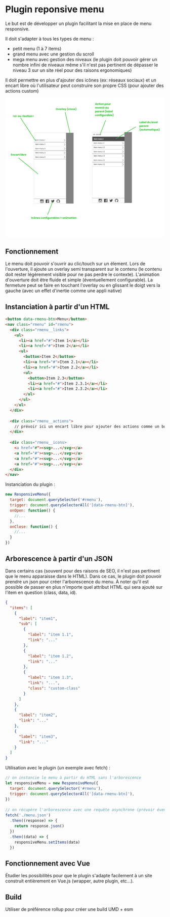# Plugin reponsive menu

Le but est de développer un plugin facilitant la mise en place de menu responsive.

Il doit s'adapter à tous les types de menu :

* petit menu (1 à 7 items)
* grand menu avec une gestion du scroll
* mega menu avec gestion des niveaux (le plugin doit pouvoir gérer un nombre infini de niveaux même s'il n'est pas pertinent de dépasser le niveau 3 sur un site réel pour des raisons ergonomiques)

Il doit permettre en plus d'ajouter des icônes (ex: réseaux sociaux) et un encart libre où l'utilisateur peut construire son propre CSS (pour ajouter des actions custom)

![cdc](cdc.png)

## Fonctionnement

Le menu doit pouvoir s'ouvrir au clic/touch sur un élement. Lors de l'ouverture, il ajoute un overlay semi transparent sur le contenu (le contenu doit rester légèrement visible pour ne pas perdre le contexte).
L'animation d'ouverture doit être fluide et simple (éventuellement configurable). La fermeture peut se faire en touchant l'overlay ou en glissant le doigt vers la gauche (avec un effet d'inertie comme une appli native)

## Instanciation à partir d'un HTML

```html
<button data-rmenu-btn>Menu</button>
<nav class="rmenu" id="rmenu">
  <div class="rmenu__links">
    <ul>
      <li><a href="#">Item 1</a></li>
      <li><a href="#">Item 2</a></li>
      <ul>
        <button>Item 2</button>
        <li><a href="#">Item 2.1</a></li>
        <li><a href="#">Item 2.2</a></li>
        <ul>
          <button>Item 2.3</button>
          <li><a href="#">Item 2.3.1</a></li>
          <li><a href="#">Item 2.3.2</a></li>
        </ul>
      </ul>
    </ul>
  </div>

  <div class="rmenu__actions">
    // prévoir ici un encart libre pour ajouter des actions comme un bouton de login, un panier, etc...
  </div>

  <div class="rmenu__icons>
    <a href="#"><svg>...</svg></a>
    <a href="#"><svg>...</svg></a>
    <a href="#"><svg>...</svg></a>
    <a href="#"><svg>...</svg></a>
  </div>
</nav>
```

Instanciation du plugin :

```js
new ResponsiveMenu({
  target: document.querySelector('#rmenu'),
  trigger: document.querySelectorAll('[data-rmenu-btn]'),
  onOpen: function() {
    //...
  },
  onClose: function() {
    //...
  }
})
```

## Arborescence à partir d'un JSON

Dans certains cas (souvent pour des raisons de SEO, il n'est pas pertinent que le menu apparaisse dans le HTML). Dans ce cas, le plugin doit pouvoir prendre un json pour créer l'arborescence du menu.
À noter qu'il est possible de passer en plus n'importe quel attribut HTML qui sera ajouté sur l'item en question (class, data, id).

```json
{
  "items": [
    {
      "label": "item1",
      "sub": [
        {
          "label": "item 1.1",
          "link": "..."
        },
        {
          "label": "item 1.2",
          "link": "..."
        },
        {
          "label": "item 1.3",
          "link": "...",
          "class": "custom-class"
        }
      ]
    },
    {
      "label": "item2",
      "link": "..."
    },
    {
      "label": "item3",
      "link": "..."
    }
  ]
}
```

Utilisation avec le plugin (un exemple avec fetch) :

```js
// on instancie le menu à partir du HTML sans l'arborescence
let responsiveMenu = new ResponsiveMenu({
  target: document.querySelector('#rmenu'),
  trigger: document.querySelectorAll('[data-rmenu-btn]'),
})

// on récupère l'arborescence avec une requête asynchrone (prévoir éventuellement un état de chargement si le menu s'ouvre avant la récupération de celle-ci)
fetch('./menu.json')
  .then((response) => {
    return response.json()
  })
  .then((data) => {
    responsiveMenu.setItems(data)
  })
```

## Fonctionnement avec Vue

Étudier les possibilités pour que le plugin s'adapte facilement à un site construit entièrement en Vue.js (wrapper, autre plugin, etc...).

## Build

Utiliser de préférence rollup pour créer une build UMD + esm
